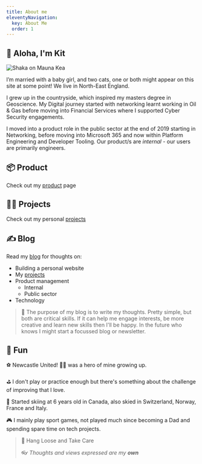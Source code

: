 ```yaml
---
title: About me
eleventyNavigation:
  key: About Me
  order: 1
---
```

## :wave: Aloha, I'm Kit

<img src="/assets/images/me.webp" alt="Shaka on Mauna Kea" loading="eager">

I’m married with a baby girl, and two cats, one or both might appear on this site at some point! We live in North-East England.

I grew up in the countryside, which inspired my masters degree in Geoscience. My Digital journey started with networking learnt working in Oil & Gas before moving into Financial Services where I supported Cyber Security engagements.

I moved into a product role in the public sector at the end of 2019 starting in Networking, before moving into Microsoft 365 and now within Platform Engineering and Developer Tooling. Our product/s are *internal* - our users are primarily engineers.

## :package: Product

Check out my [product](/product) page

## :man_technologist: Projects

Check out my personal [projects](/projects)

## :writing_hand: Blog

Read my [blog](/blog) for thoughts on:

- Building a personal website
- My [projects](/projects)
- Product management
  - Internal
  - Public sector
- Technology

> :thinking: The purpose of my blog is to write my thoughts. Pretty simple, but both are critical skills. If it can help me engage interests, be more creative and learn new skills then I'll be happy. In the future who knows I might start a focussed blog or newsletter.

## :mirror_ball: Fun

:soccer: Newcastle United! :raising_hand_man: was a hero of mine growing up.

:golf: I don't play or practice enough but there's something about the challenge of improving that I love.

:ski: Started skiing at 6 years old in Canada, also skied in Switzerland, Norway, France and Italy.

:video_game: I mainly play sport games, not played much since becoming a Dad and spending spare time on tech projects.

> :call_me_hand: Hang Loose and Take Care
>
> :eyeglasses: *Thoughts and views expressed are my **own***
